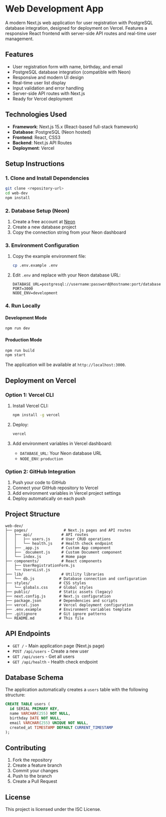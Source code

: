 # Web Development App

A modern Next.js web application for user registration with PostgreSQL database integration, designed for deployment on Vercel. Features a responsive React frontend with server-side API routes and real-time user management.

## Features

- User registration form with name, birthday, and email
- PostgreSQL database integration (compatible with Neon)
- Responsive and modern UI design
- Real-time user list display
- Input validation and error handling
- Server-side API routes with Next.js
- Ready for Vercel deployment

## Technologies Used

- **Framework**: Next.js 15.x (React-based full-stack framework)
- **Database**: PostgreSQL (Neon hosted)
- **Frontend**: React, CSS3
- **Backend**: Next.js API Routes
- **Deployment**: Vercel

## Setup Instructions

### 1. Clone and Install Dependencies

```bash
git clone <repository-url>
cd web-dev
npm install
```

### 2. Database Setup (Neon)

1. Create a free account at [Neon](https://neon.tech/)
2. Create a new database project
3. Copy the connection string from your Neon dashboard

### 3. Environment Configuration

1. Copy the example environment file:
   ```bash
   cp .env.example .env
   ```

2. Edit `.env` and replace with your Neon database URL:
   ```
   DATABASE_URL=postgresql://username:password@hostname:port/database
   PORT=3000
   NODE_ENV=development
   ```

### 4. Run Locally

#### Development Mode
```bash
npm run dev
```

#### Production Mode
```bash
npm run build
npm start
```

The application will be available at `http://localhost:3000`.

## Deployment on Vercel

### Option 1: Vercel CLI

1. Install Vercel CLI:
   ```bash
   npm install -g vercel
   ```

2. Deploy:
   ```bash
   vercel
   ```

3. Add environment variables in Vercel dashboard:
   - `DATABASE_URL`: Your Neon database URL
   - `NODE_ENV`: `production`

### Option 2: GitHub Integration

1. Push your code to GitHub
2. Connect your GitHub repository to Vercel
3. Add environment variables in Vercel project settings
4. Deploy automatically on each push

## Project Structure

```
web-dev/
├── pages/                # Next.js pages and API routes
│   ├── api/             # API routes
│   │   ├── users.js     # User CRUD operations
│   │   └── health.js    # Health check endpoint
│   ├── _app.js          # Custom App component
│   ├── _document.js     # Custom Document component
│   └── index.js         # Home page
├── components/          # React components
│   ├── UserRegistrationForm.js
│   └── UsersList.js
├── lib/                 # Utility libraries
│   └── db.js           # Database connection and configuration
├── styles/             # CSS styles
│   └── globals.css     # Global styles
├── public/             # Static assets (legacy)
├── next.config.js      # Next.js configuration
├── package.json        # Dependencies and scripts
├── vercel.json         # Vercel deployment configuration
├── .env.example        # Environment variables template
├── .gitignore          # Git ignore patterns
└── README.md           # This file
```

## API Endpoints

- `GET /` - Main application page (Next.js page)
- `POST /api/users` - Create a new user
- `GET /api/users` - Get all users
- `GET /api/health` - Health check endpoint

## Database Schema

The application automatically creates a `users` table with the following structure:

```sql
CREATE TABLE users (
  id SERIAL PRIMARY KEY,
  name VARCHAR(255) NOT NULL,
  birthday DATE NOT NULL,
  email VARCHAR(255) UNIQUE NOT NULL,
  created_at TIMESTAMP DEFAULT CURRENT_TIMESTAMP
);
```

## Contributing

1. Fork the repository
2. Create a feature branch
3. Commit your changes
4. Push to the branch
5. Create a Pull Request

## License

This project is licensed under the ISC License.